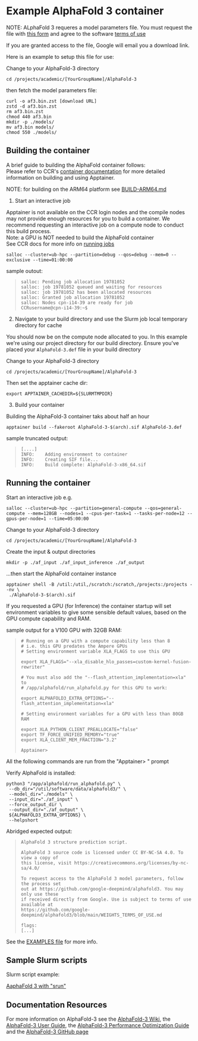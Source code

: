 # Example AlphaFold 3 container

NOTE:
ALphaFold 3 requeres a model parameters file.
You must request the file with [this form](https://forms.gle/svvpY4u2jsHEwWYS6) and agree to the software [terms of use](https://github.com/google-deepmind/alphafold3/blob/main/WEIGHTS_TERMS_OF_USE.md)

If you are granted access to the file, Google will email you a download link.

Here is an example to setup this file for use:

Change to your AlphaFold-3 directory

```
cd /projects/academic/[YourGroupName]/AlphaFold-3
```

then fetch the model parameters file:

```
curl -o af3.bin.zst [download URL]
zstd -d af3.bin.zst
rm af3.bin.zst
chmod 440 af3.bin
mkdir -p ./models/
mv af3.bin models/
chmod 550 ./models/
```


## Building the container

A brief guide to building the AlphaFold container follows:<br/>
Please refer to CCR's [container documentation](https://docs.ccr.buffalo.edu/en/latest/howto/containerization/) for more detailed information on building and using Apptainer.

NOTE: for building on the ARM64 platform see [BUILD-ARM64.md](./BUILD-ARM64.md)

1. Start an interactive job

Apptainer is not available on the CCR login nodes and the compile nodes may not provide enough resources for you to build a container.  We recommend requesting an interactive job on a compute node to conduct this build process.<br/>
Note: a GPU is NOT needed to build the AlphaFold container<br/>
See CCR docs for more info on [running jobs](https://docs.ccr.buffalo.edu/en/latest/hpc/jobs/#interactive-job-submission)

```
salloc --cluster=ub-hpc --partition=debug --qos=debug --mem=0 --exclusive --time=01:00:00
```

sample outout:

> ```
> salloc: Pending job allocation 19781052
> salloc: job 19781052 queued and waiting for resources
> salloc: job 19781052 has been allocated resources
> salloc: Granted job allocation 19781052
> salloc: Nodes cpn-i14-39 are ready for job
> CCRusername@cpn-i14-39:~$ 
> ```

2. Navigate to your build directory and use the Slurm job local temporary directory for cache

You should now be on the compute node allocated to you.  In this example we're using our project directory for our build directory.  Ensure you've placed your `AlphaFold-3.def` file in your build directory

Change to your AlphaFold-3 directory

```
cd /projects/academic/[YourGroupName]/AlphaFold-3
```

Then set the apptainer cache dir:

```
export APPTAINER_CACHEDIR=${SLURMTMPDIR}
```

3. Build your container

Building the AlphaFold-3 container taks about half an hour

```
apptainer build --fakeroot AlphaFold-3-$(arch).sif AlphaFold-3.def
```

sample truncated output:

> ```
> [....]
> INFO:    Adding environment to container
> INFO:    Creating SIF file...
> INFO:    Build complete: AlphaFold-3-x86_64.sif
> ```

## Running the container

Start an interactive job e.g.

```
salloc --cluster=ub-hpc --partition=general-compute --qos=general-compute --mem=128GB --nodes=1 --cpus-per-task=1 --tasks-per-node=12 --gpus-per-node=1 --time=05:00:00
```

Change to your AlphaFold-3 directory

```
cd /projects/academic/[YourGroupName]/AlphaFold-3
```

Create the input & output directories

```
mkdir -p ./af_input ./af_input_inference ./af_output
```

...then start the AlphaFold container instance

```
apptainer shell -B /util:/util,/scratch:/scratch,/projects:/projects --nv \
 ./AlphaFold-3-$(arch).sif
```

If you requested a GPU (for Inference) the container startup will set
environment variables to give some sensible default values, based on the
GPU compute capability and RAM.

sample output for a V100 GPU with 32GB RAM:

> ```
> # Running on a GPU with a compute capability less than 8
> # i.e. this GPU predates the Ampere GPUs
> # Setting environment variable XLA_FLAGS to use this GPU
> 
> export XLA_FLAGS="--xla_disable_hlo_passes=custom-kernel-fusion-rewriter"
> 
> # You must also add the "--flash_attention_implementation=xla" to
> # /app/alphafold/run_alphafold.py for this GPU to work:
> 
> export ALPHAFOLD3_EXTRA_OPTIONS="--flash_attention_implementation=xla"
> 
> # Setting environment variables for a GPU with less than 80GB RAM
> 
> export XLA_PYTHON_CLIENT_PREALLOCATE="false"
> export TF_FORCE_UNIFIED_MEMORY="true"
> export XLA_CLIENT_MEM_FRACTION="3.2"
> 
> Apptainer>
> ```

All the following commands are run from the "Apptainer> " prompt

Verify AlphaFold is installed:

```
python3 "/app/alphafold/run_alphafold.py" \
 --db_dir="/util/software/data/alphafold3/" \
 --model_dir="./models" \
 --input_dir="./af_input" \
 --force_output_dir \
 --output_dir="./af_output" \
 ${ALPHAFOLD3_EXTRA_OPTIONS} \
 --helpshort
```

Abridged expected output:

> ```
> AlphaFold 3 structure prediction script.
> 
> AlphaFold 3 source code is licensed under CC BY-NC-SA 4.0. To view a copy of
> this license, visit https://creativecommons.org/licenses/by-nc-sa/4.0/
> 
> To request access to the AlphaFold 3 model parameters, follow the process set
> out at https://github.com/google-deepmind/alphafold3. You may only use these
> if received directly from Google. Use is subject to terms of use available at
> https://github.com/google-deepmind/alphafold3/blob/main/WEIGHTS_TERMS_OF_USE.md
> 
> flags:
> [...]
> ```

See the [EXAMPLES file](./EXAMPLES.md) for more info.

## Sample Slurm scripts

Slurm script example:

[AaphaFold 3 with "srun"](https://raw.githubusercontent.com/tonykew/ccr-examples/refs/heads/AlphaFold-3/containers/2_ApplicationSpecific/AlphaFold-3/slurm_AlphaFold-3_example.bash)


## Documentation Resources

For more information on AlphaFold-3 see the [AlphaFold-3 Wiki](https://deepwiki.com/google-deepmind/alphafold3/1-overview), the [AlphaFold-3 User Guide](https://deepwiki.com/google-deepmind/alphafold3/3-user-guide),
the [AlphaFold-3 Performance Optimization Guide](https://deepwiki.com/google-deepmind/alphafold3/8-performance-optimization) and the [AlphaFold-3 GitHub page](https://github.com/google-deepmind/alphafold3)

